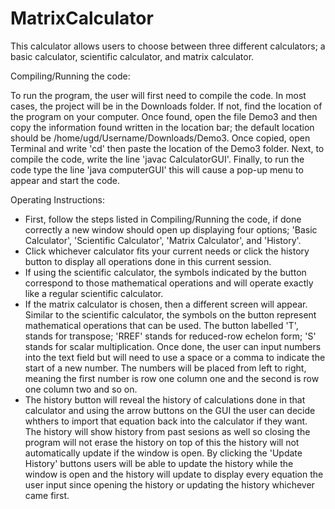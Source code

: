 # MatrixCalculator
This calculator allows users to choose between three different calculators; a basic calculator, scientific calculator, and matrix calculator.


Compiling/Running the code:

To run the program, the user will first need to compile the code. In most cases, the project will be in the Downloads folder. If not, find the location of the program on your computer. Once found, open the file Demo3 and then copy the information found written in the location bar; the default location should be /home/ugd/Username/Downloads/Demo3. Once copied, open Terminal and write 'cd' then paste the location of the Demo3 folder. Next, to compile the code, write the line 'javac CalculatorGUI'. Finally, to run the code type the line 'java computerGUI' this will cause a pop-up menu to appear and start the code.

Operating Instructions:
- First, follow the steps listed in Compiling/Running the code, if done correctly a new window should open up displaying four options; 'Basic Calculator', 'Scientific Calculator', 'Matrix Calculator', and 'History'.
- Click whichever calculator fits your current needs or click the history button to display all operations done in this current session.
- If using the scientific calculator, the symbols indicated by the button correspond to those mathematical operations and will operate exactly like a regular scientific calculator.
- If the matrix calculator is chosen, then a different screen will appear. Similar to the scientific calculator, the symbols on the button represent mathematical operations that can be used. The button labelled 'T', stands for transpose; 'RREF' stands for reduced-row echelon form; 'S' stands for scalar multiplication. Once done, the user can input numbers into the text field but will need to use a space or a comma to indicate the start of a new number. The numbers will be placed from left to right, meaning the first number is row one column one and the second is row one column two and so on. 
- The history button will reveal the history of calculations done in that calculator and using the arrow buttons on the GUI the user can decide whthers to import that equation back into the calculator if they want. The history will show history from past sesions as well so closing the program will not erase the history on top of this the history will not automatically update if the window is open. By clicking the 'Update History' buttons users will be able to update the history while the window is open and the history will update to display every equation the user input since opening the history or updating the history whichever came first.
